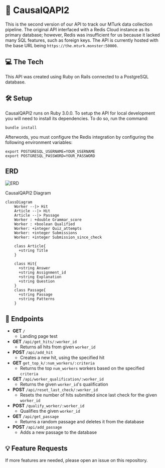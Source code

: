 # 🐥 CausalQAPI2
This is the second version of our API to track our MTurk data collection pipeline. The original API interfaced with a Redis Cloud instance as its primary database; however, Redis was insufficient for us because it lacked many SQL features, such as foreign keys. The API is currently hosted with the base URL being `https://the.mturk.monster:50000`. 

## 💻 The Tech
This API was created using Ruby on Rails connected to a PostgreSQL database. 

## 🛠 Setup
CausalQAPI2 runs on Ruby 3.0.0. To setup the API for local development you will need to install its dependencies. To do so, run the command:
```
bundle install
```

Afterwords, you must configure the Redis integration by configuring the following environment variables:
```
export POSTGRESQL_USERNAME=YOUR_USERNAME
export POSTGRESQL_PASSWORD=YOUR_PASSWORD
```

## ERD
![ERD](https://i.imgur.com/sBC5Btc.png)

CausalQAPI2 Diagram
```mermaid
classDiagram
    Worker --|> Hit
    Article --|> Hit
    Article --|> Passage
    Worker : +double Grammar_score
    Worker : +boolean Qualified
    Worker: +integer Quiz_attempts
    Worker: +integer Submissions
    Worker: +integer Submission_since_check

    class Article{
      +string Title
    }

    class Hit{
      +string Answer
      +string Assignment_id
      +string Explanation
      +string Question
    }
    class Passage{
      +string Passage
      +string Patterns
    }
```


## 📍 Endpoints
- **GET** `/`
  - Landing page test
- **GET** `/api/get_hits/:worker_id`
  - Returns all hits from given `worker_id`
- **POST** `/api/add_hit`
  - Creates a new hit, using the specified hit
- **GET** `get_top_k/:num_workers/:criteria`
  - Returns the top `num_workers` workers based on the specified `criteria`
- **GET** `/api/worker_qualification/:worker_id`
  - Returns the given `worker_id`'s qualification
- **POST** `/api/reset_last_check/:worker_id`
  - Resets the number of hits submitted since last check for the given `worker_id`
- **POST** `/qualify_worker/:worker_id`
  - Qualifies the given `worker_id`
- **GET** `/api/get_passage`
  - Returns a random passage and deletes it from the database
- **POST** `/api/add_passage`
  - Adds a new passage to the database

## 💡 Feature Requests
If more features are needed, please open an issue on this repository. 
